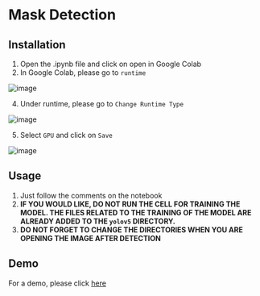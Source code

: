 # **Mask Detection**

## **Installation**
1. Open the .ipynb file and click on open in Google Colab
2. In Google Colab, please go to `runtime`

![image](https://user-images.githubusercontent.com/41366297/128079793-0296390e-827b-495e-a934-6cbdf4f0194b.png)

4. Under runtime, please go to `Change Runtime Type`

![image](https://user-images.githubusercontent.com/41366297/128079914-44dc69cc-5290-40f1-93a3-8408ef1104e1.png)

5. Select `GPU` and click on `Save`

![image](https://user-images.githubusercontent.com/41366297/128080014-3238f946-c0ad-4200-ab3d-95f233d5c9cb.png)

## **Usage**
1. Just follow the comments on the notebook
2. **IF YOU WOULD LIKE, DO NOT RUN THE CELL FOR TRAINING THE MODEL. THE FILES RELATED TO THE TRAINING OF THE MODEL ARE ALREADY ADDED TO THE `yolov5` DIRECTORY.**
3. **DO NOT FORGET TO CHANGE THE DIRECTORIES WHEN YOU ARE OPENING THE IMAGE AFTER DETECTION**

## **Demo**
For a demo, please click [here](https://drive.google.com/file/d/1DcDxDENKXqNpf4VNk5W8Rbutzh3f1LD9/view?usp=sharing)

